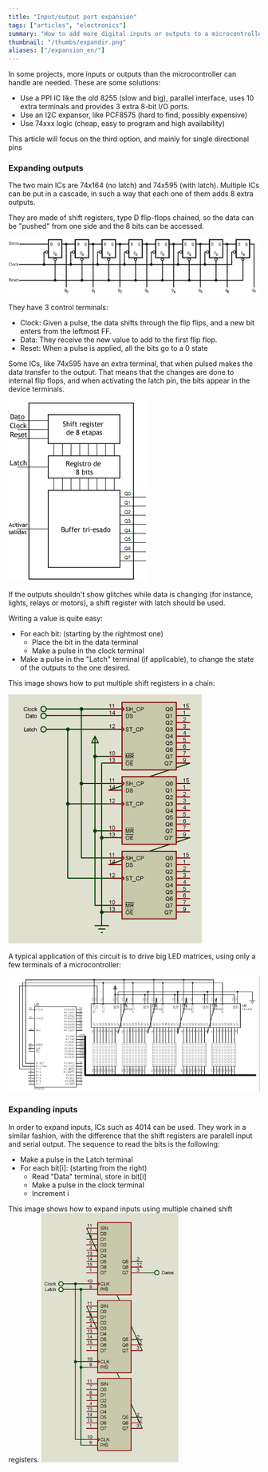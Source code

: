 ```yaml
---
title: "Input/output port expansion"
tags: ["articles", "electronics"]
summary: "How to add more digital inputs or outputs to a microcontroller, using shift registers."
thumbnail: "/thumbs/expandir.png"
aliases: ["/expansion_en/"]
---
```


In some projects, more inputs or outputs than the microcontroller can handle are needed. These are some solutions:

* Use a PPI IC like the old 8255 (slow and big), parallel interface, uses 10 extra terminals and provides 3 extra 8-bit I/O ports.
* Use an I2C expansor, like PCF8575 (hard to find, possibly expensive)
* Use 74xxx logic (cheap, easy to program and high availability)

This article will focus on the third option, and mainly for single directional pins

### Expanding outputs
The two main ICs are 74x164 (no latch) and 74x595 (with latch). Multiple ICs can be put in a cascade, in such a way that each one of them adds 8 extra outputs.

They are made of shift registers, type D flip-flops chained, so the data can be "pushed" from one side and the 8 bits can be accessed.

![Shift register diagram](/images/74164.png)

They have 3 control terminals:

* Clock: Given a pulse, the data shifts through the flip flips, and a new bit enters from the leftmost FF.
* Data: They receive the new value to add to the first flip flop.
* Reset: When a pulse is applied, all the bits go to a 0 state

Some ICs, like 74x595 have an extra terminal, that when pulsed makes the data transfer to the output. That means that the changes are done to internal flip flops, and when activating the latch pin, the bits appear in the device terminals.

![Shift register with latch diagram](/images/74595.png)

If the outputs shouldn't show glitches while data is changing (for instance, lights, relays or motors), a shift register with latch should be used.

Writing a value is quite easy:

* For each bit: (starting by the rightmost one)
	* Place the bit in the data terminal
	* Make a pulse in the clock terminal
* Make a pulse in the "Latch" terminal (if applicable), to change the state of the outputs to the one desired.

This image shows how to put multiple shift registers in a chain:

![Shift registers en cascada](/images/74164_cascada.png)

A typical application of this circuit is to drive big LED matrices, using only a few terminals of a microcontroller:

![LED matrix schematic](/images/megamatrix_dsn.png)

### Expanding inputs
In order to expand inputs, ICs such as 4014 can be used. They work in a similar fashion, with the difference that the shift registers are paralell input and serial output. The sequence to read the bits is the following:

* Make a pulse in the Latch terminal
* For each bit[i]: (starting from the right)
	* Read "Data" terminal, store in bit[i]
	* Make a pulse in the clock terminal
	* Increment i
		
This image shows how to expand inputs using multiple chained shift registers.
![Multiple shift registers for input expansion](/images/4014.png)
